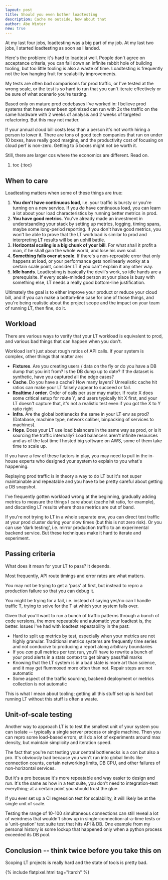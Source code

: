 ```yaml
---
layout: post
title: Should you even bother loadtesting
description: Cache me outside, how about that
author: Abe Winter
new: true
---
```


At my last four jobs, loadtesting was a big part of my job. At my last two jobs, I started loadtesting as soon as I landed.

Here's the problem: it's hard to loadtest well. People don't agree on acceptance criteria, you can fall down an infinite rabbit hole of building tooling, but too little tooling is also a waste of time. Loadtesting is frequently not the low hanging fruit for scalability improvements.

My tests are often bad comparisons for prod traffic, or I've tested at the wrong scale, or the test is so hard to run that you can't iterate effectively or be sure of what scenario you're testing.

Based only on mature prod codebases I've worked in: I believe prod systems that have never been optimized can run with 2x the traffic on the same hardware with 2 weeks of analysis and 2 weeks of targeted refactoring. But this may not matter.

If your annual cloud bill costs less than a person it's not worth hiring a person to lower it. There are tons of good tech companies that run on under 10 boxes, have really good margins, and the productivity cost of focusing on cloud perf is non-zero. Getting to 5 boxes might not be worth it.

Still, there are larger cos where the economics are different. Read on.

1. toc
{:toc}

## When to care

Loadtesting matters when some of these things are true:

1. **You don't have continuous load**, i.e. your traffic is bursty or you're turning on a new service. If you *do* have continuous load, you can learn a lot about your load characteristics by running better metrics in prod.
1. **You have good metrics**. You've already made an investment in understsanding your stack by setting up metrics, logging, timing spans, maybe some long-period reporting. If you don't have good metrics, you won't be able to prove that the LT workload is similar to prod and interpreting LT results will be an uphill battle.
1. **Horizontal scaling is a big chunk of your bill**. For what shall it profit a man, if he shall gain the whole world, and lose his own soul.
1. **Something falls over at scale**. If there's a non-reproable error that only happens at load, or your performance gets nonlinearly wonky at a certain scale point, consider LT if you can't explain it any other way.
1. **Idle hands**. Loadtesting is basically the devil's work, so idle hands are a prerequisite. If every scale-minded person at your place is busy with something else, LT needs a really good bottom-line justification.

Ultimately the goal is to either improve your product or reduce your cloud bill, and if you can make a bottom-line case for one of those things, and you're being realistic about the project scope and the impact on your team of running LT, then fine, do it.

## Workload

There are various ways to verify that your LT workload is equivalent to prod, and various bad things that can happen when you don't.

Workload isn't just about rough ratios of API calls. If your system is complex, other things that matter are:

* **Fixtures**. Are you creating users / data on the fly or do you have a DB dump that you init from? Is the DB dump up to date? If the dataset is synthetic, have you captured all the edge cases?
* **Cache**. Do you have a cache? How many layers? Unrealistic cache hit ratios can make your LT falsely appear to succeed or fail.
* **Realtime / order**. Order of calls per user may matter. If route X does some critical setup for route Y, and users typically hit X first, and your LT doesn't capture that, it's not a realistic test even if you got the X to Y ratio right
* **Infra**. Are the global bottlenecks the same in your LT env as prod? (Database, machine type, network caliber, binpacking of services to machines).
* **Hops**. Does your LT use load balancers in the same way as prod, or is it sourcing the traffic internally? Load balancers aren't infinite resources and as of the last time I hosted big software on AWS, some of them take time to scale up.

If you have a few of these factors in play, you may need to pull in the in-house experts who designed your system to explain to you what's happening.

Replaying prod traffic is in theory a way to do LT but it's not super maintainable and repeatable and you have to be pretty careful about getting a DB snapshot.

I've frequently gotten workload wrong at the beginning, gradually adding metrics to measure the things I care about (cache hit ratio, for example), and discarding LT results where those metrics are out of band.

If you're not trying to LT in a whole separate env, you can direct test traffic at your prod cluster during your slow times (but this is not zero risk). Or you can use 'dark testing', i.e. mirror production traffic to an experimental backend service. But these techniques make it hard to iterate and experiment.

## Passing criteria

What does it mean for your LT to pass? It depends.

Most frequently, API route timings and error rates are what matters.

You may not be trying to get a 'pass' at first, but instead to repro a production failure so that you can debug it. 

You might be trying for a fail, i.e. instead of saying yes/no can I handle traffic T, trying to solve for the T at which your system falls over.

Given that you'll want to run a bunch of traffic patterns through a bunch of code versions, the more repeatable and automatic your loadtest is, the better. Issues I've had with loadtest repeatability in the past:

* Hard to split up metrics by test, especially when your metrics are not highly granular. Traditional metrics systems are frequently time series and not conducive to producing a report along arbitrary boundaries
* If you *can* pull metrics per test run, you'll have to rewrite a bunch of your prod alerts in a stats context to get binary pass/fail marks
* Knowing that the LT system is in a bad state is more art than science, and it may get flummoxed more often than not. Repair steps are not automatic
* Some aspect of the traffic sourcing, backend deployment or metrics collection is not automatic

This is what I mean about tooling; getting all this stuff set up is hard but running LT without this stuff is often a waste.

## Unit-of-scale testing

Another way to approach LT is to test the smallest unit of your system you can isolate -- typically a single server process or single machine. Then you can repro some load-based errors, still do a lot of experiments around max density, but maintain simplicity and iteration speed.

The fact that you're not testing your central bottlenecks is a con but also a pro. It's obviously bad because you won't run into global limits like connection counts, certain networking limits, DB CPU, and other failures of non-horizontal services.

But it's a pro because it's more repeatable and way easier to design and run. It's the same as how in a test suite, you don't need to integration-test everything; at a certain point you should trust the glue.

If you ever set up a CI regression test for scalability, it will likely be at the single unit of scale.

Testing the range of 10-100 simultaneous connections can still reveal a lot of weirdness that wouldn't show up in single-connection-at-a-time tests or a 'unit-gration' test suite test that hits API & DB. One example from my personal history is some lockup that happened only when a python process exceeded its DB pool.

## Conclusion -- think twice before you take this on

Scoping LT projects is really hard and the state of tools is pretty bad.

{% include flatpixel.html tag="ltarch" %}
